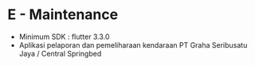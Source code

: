 # E - Maintenance

- Minimum SDK : flutter 3.3.0
- Aplikasi pelaporan dan pemeliharaan kendaraan PT Graha Seribusatu Jaya / Central Springbed
